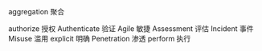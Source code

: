 aggregation 聚合

authorize 授权
Authenticate 验证
Agile 敏捷
Assessment 评估
Incident 事件
Misuse 滥用
explicit 明确
Penetration 渗透
perform 执行
